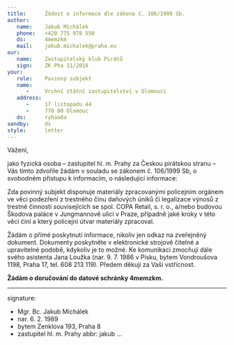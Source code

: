 ```yaml
---
title:      Žádost o informace dle zákona č. 106/1999 Sb.
author:
   name:    Jakub Michálek
   phone:   +420 775 978 550
   ds:      4memzkm
   mail:    jakub.michalek@praha.eu
our:
   name:    Zastupitelský klub Pirátů
   sign:    ZK Pha 11/2016
your:
   role:    Povinný subjekt
   name:    
      -     Vrchní státní zastupitelství v Olomouci
   address:
      -     17 listopadu 44
      -     770 00 Olomouc
   ds:      ryhaa8a
sendby:     ds
style:      letter
---
```



Vážení,

jako fyzická osoba – zastupitel hl. m. Prahy za Českou pirátskou stranu – Vás tímto zdvořile žádám v souladu se zákonem č. 106/1999 Sb, o svobodném přístupu k informacím, o následující informace:

Zda povinný subjekt disponuje materiály zpracovanými policejním orgánem ve věci podezření z trestného činu daňových úniků či legalizace výnosů z trestné činnosti souvisejících se spol. COPA Retail, s. r. o., a/nebo budovou Škodova paláce v Jungmannově ulici v Praze, případně jaké kroky v této věci činí a který policejní útvar materiály zpracoval. 

Žádám o přímé poskytnutí informace, nikoliv jen odkaz na zveřejněný dokument. Dokumenty poskytněte v elektronické strojově čitelné a upravitelné podobě, kdykoliv je to možné. Ke komunikaci zmocňuji dále svého asistenta Jana Loužka (nar. 9. 7. 1986 v Písku, bytem Vondroušova 1198, Praha 17, tel. 608 213 119). Předem děkuji za Vaši vstřícnost. 

**Žádám o doručování do datové schránky 4memzkm.**

---
signature:
  - Mgr. Bc. Jakub Michálek
  - nar. 6. 2. 1989
  - bytem Zenklova 193, Praha 8
  - zastupitel hl. m. Prahy
abbr:       jakub
...
